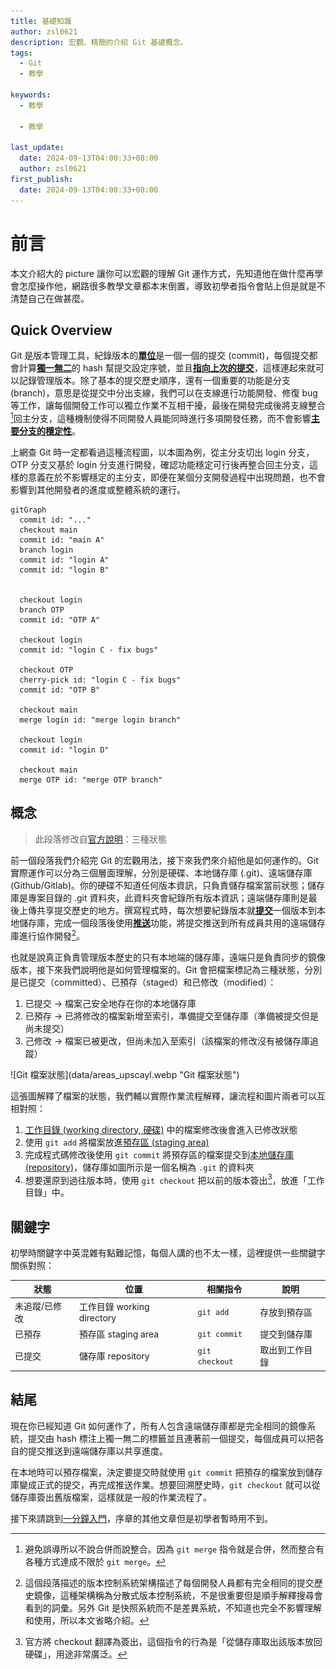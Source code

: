 ```yaml
---
title: 基礎知識
author: zsl0621
description: 宏觀、精簡的介紹 Git 基礎概念。
tags:
  - Git
  - 教學

keywords:
  - 教學

  - 教學

last_update:
  date: 2024-09-13T04:00:33+08:00
  author: zsl0621
first_publish:
  date: 2024-09-13T04:00:33+08:00
---
```


# 前言

本文介紹大的 picture 讓你可以宏觀的理解 Git 運作方式，先知道他在做什麼再學會怎麼操作他，網路很多教學文章都本末倒置，導致初學者指令會貼上但是就是不清楚自己在做甚麼。

## Quick Overview

Git 是版本管理工具，紀錄版本的<u>**單位**</u>是一個一個的提交 (commit)，每個提交都會計算<u>**獨一無二**</u>的 hash 幫提交設定序號，並且<u>**指向上次的提交**</u>，這樣連起來就可以記錄管理版本。除了基本的提交歷史順序，還有一個重要的功能是分支 (branch)，意思是從提交中分出支線，我們可以在支線進行功能開發、修復 bug 等工作，讓每個開發工作可以獨立作業不互相干擾，最後在開發完成後將支線整合[^merge]回主分支，這種機制使得不同開發人員能同時進行多項開發任務，而不會影響<u>**主要分支的穩定性**</u>。

[^merge]: 避免誤導所以不說合併而說整合。因為 `git merge` 指令就是合併，然而整合有各種方式達成不限於 `git merge`。

上網查 Git 時一定都看過這種流程圖，以本圖為例，從主分支切出 login 分支，OTP 分支又基於 login 分支進行開發，確認功能穩定可行後再整合回主分支，這樣的意義在於不影響穩定的主分支，即便在某個分支開發過程中出現問題，也不會影響到其他開發者的進度或整體系統的運行。

<div style={{ textAlign: 'center' }}>

```mermaid
gitGraph
  commit id: "..."
  checkout main
  commit id: "main A"
  branch login
  commit id: "login A"
  commit id: "login B"


  checkout login
  branch OTP
  commit id: "OTP A"

  checkout login
  commit id: "login C - fix bugs"

  checkout OTP
  cherry-pick id: "login C - fix bugs"
  commit id: "OTP B"

  checkout main
  merge login id: "merge login branch"

  checkout login
  commit id: "login D"

  checkout main
  merge OTP id: "merge OTP branch"
```

</div>

## 概念

> 此段落修改自[官方說明](https://git-scm.com/book/zh-tw/v2/%E9%96%8B%E5%A7%8B-Git-%E5%9F%BA%E7%A4%8E%E8%A6%81%E9%BB%9E)：三種狀態

前一個段落我們介紹完 Git 的宏觀用法，接下來我們來介紹他是如何運作的。Git 實際運作可以分為三個層面理解，分別是硬碟、本地儲存庫 (.git)、遠端儲存庫 (Github/Gitlab)。你的硬碟不知道任何版本資訊，只負責儲存檔案當前狀態；儲存庫是專案目錄的 .git 資料夾，此資料夾會紀錄所有版本資訊；遠端儲存庫則是最後上傳共享提交歷史的地方。撰寫程式時，每次想要紀錄版本就<u>**提交**</u>一個版本到本地儲存庫，完成一個段落後使用<u>**推送**</u>功能，將提交推送到所有成員共用的遠端儲存庫進行協作開發[^DVCS]。

[^DVCS]: 這個段落描述的版本控制系統架構描述了每個開發人員都有完全相同的提交歷史鏡像，這種架構稱為分散式版本控制系統，不是很重要但是順手解釋搜尋會看到的詞彙。另外 Git 是快照系統而不是差異系統，不知道也完全不影響理解和使用，所以本文省略介紹。

也就是說真正負責管理版本歷史的只有本地端的儲存庫，遠端只是負責同步的鏡像版本，接下來我們說明他是如何管理檔案的。Git 會把檔案標記為三種狀態，分別是已提交（committed）、已預存（staged）和已修改（modified）：

1. 已提交 -> 檔案己安全地存在你的本地儲存庫
2. 已預存 -> 已將修改的檔案新增至索引，準備提交至儲存庫（準備被提交但是尚未提交）
3. 己修改 -> 檔案已被更改，但尚未加入至索引（該檔案的修改沒有被儲存庫追蹤）

<div style={{ textAlign: 'center' }}>
  ![Git 檔案狀態](data/areas_upscayl.webp "Git 檔案狀態")
</div>

這張圖解釋了檔案的狀態，我們輔以實際作業流程解釋，讓流程和圖片兩者可以互相對照：

1. <u>工作目錄 (working directory, 硬碟)</u> 中的檔案修改後會進入已修改狀態
2. 使用 `git add` 將檔案放進<u>預存區 (staging area)</u>
3. 完成程式碼修改後使用 `git commit` 將預存區的檔案提交到<u>本地儲存庫 (repository)</u>，儲存庫如圖所示是一個名稱為 `.git` 的資料夾
4. 想要還原到過往版本時，使用 `git checkout` 把以前的版本簽出[^checkout]，放進「工作目錄」中。

[^checkout]: 官方將 checkout 翻譯為簽出，這個指令的行為是「從儲存庫取出該版本放回硬碟」，用途非常廣泛。

## 關鍵字

初學時關鍵字中英混雜有點難記憶，每個人講的也不太一樣，這裡提供一些關鍵字關係對照：

<div style={{ display: 'flex', justifyContent: 'center', alignItems: 'flex-start' }}>

| 狀態           | 位置                      | 相關指令        |   說明         |
|-------------- |-------------------------- |----------------|-------------- |
| 未追蹤/已修改   | 工作目錄 working directory | `git add`      | 存放到預存區    |
| 已預存         | 預存區 staging area        | `git commit`   | 提交到儲存庫    |
| 已提交         | 儲存庫 repository          | `git checkout`<br/> | 取出到工作目錄  |

</div>

## 結尾

現在你已經知道 Git 如何運作了，所有人包含遠端儲存庫都是完全相同的鏡像系統，提交由 hash 標注上獨一無二的標籤並且連著前一個提交，每個成員可以把各自的提交推送到遠端儲存庫以共享進度。

在本地時可以預存檔案，決定要提交時就使用 `git commit` 把預存的檔案放到儲存庫變成正式的提交，再完成推送作業。想要回溯歷史時，`git checkout` 就可以從儲存庫簽出舊版檔案，這樣就是一般的作業流程了。

接下來請跳到[一分鐘入門](/docs/git/beginner/one-minute)，序章的其他文章但是初學者暫時用不到。
